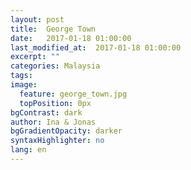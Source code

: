 ```yaml
---
layout: post
title:  George Town
date:   2017-01-18 01:00:00
last_modified_at:  2017-01-18 01:00:00
excerpt: ""
categories: Malaysia
tags:
image:
  feature: george_town.jpg
  topPosition: 0px
bgContrast: dark
author: Ina & Jonas
bgGradientOpacity: darker
syntaxHighlighter: no
lang: en
---
```

